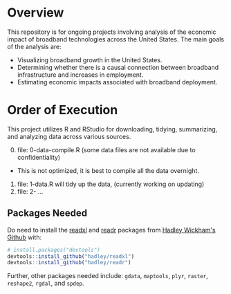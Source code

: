 # Overview
This repository is for ongoing projects involving analysis of the economic impact of broadband technologies across the United States. The main goals of the analysis are:

* Visualizing broadband growth in the United States.
* Determining whether there is a causal connection between broadband infrastructure and increases in employment.
* Estimating economic impacts associated with broadband deployment.

# Order of Execution
This project utilizes R and RStudio for downloading, tidying, summarizing, and analyzing data across various sources.

0. file: 0-data-compile.R (some data files are not available due to confidentiality)
  + This is not optimized, it is best to compile all the data overnight.
1. file: 1-data.R will tidy up the data, (currently working on updating)
2. file: 2- ...

## Packages Needed
Do need to install the [readxl](https://github.com/hadley/readxl) and [readr](https://github.com/hadley/readr) packages from [Hadley Wickham's Github](https://github.com/hadley) with:

```R
# install.packages("devtools")
devtools::install_github("hadley/readxl")
devtools::install_github("hadley/readr")
```

Further, other packages needed include: `gdata`, `maptools`, `plyr`, `raster`, `reshape2`, `rgdal`, and `spdep`.


<!--
# Cheat Sheet
Plain text
End a line with two spaces to start a new paragraph.  
*italics* and _italics_  
**bold** and __bold__  
superscript^2^  
~~strikethrough~~  
[link](www.rstudio.com)  

# Header 1  
## Header 2  
### Header 3  
#### Header 4  
##### Header 5  
###### Header 6  

endash: --  
emdash: ---  
ellipsis: ...  
inline equation: $A = \pi*r^{2}$  
image: ![](RStudioSmall.png)  
horizontal rule (or slide break):

***

> block quote

* unordered list
* item 2
  + sub-item 1
  + sub-item 2

1. ordered list
2. item 2
  + sub-item 1
  + sub-item 2

Table Header  | Second Header
------------- |-------------
Table Cell    | Cell 2
Cell 3        | Cell 4

| Tables   |      Are      |  Cool |
|----------|:-------------:|------:|
| col 1 is |  left-aligned | $1600 |
| col 2 is |    centered   |   $12 |
| col 3 is | right-aligned |    $1 |
-->